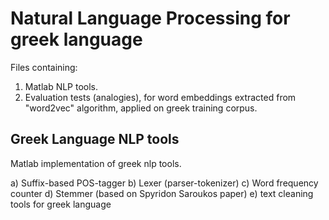 # Natural Language Processing for greek language

Files containing:

  1. Matlab NLP tools.
  2. Evaluation tests (analogies), for word embeddings extracted from "word2vec" algorithm, applied on greek training corpus.

## Greek Language NLP tools
Matlab implementation of greek nlp tools.

  a) Suffix-based POS-tagger
  b) Lexer (parser-tokenizer)
  c) Word frequency counter
  d) Stemmer (based on Spyridon Saroukos paper)
  e) text cleaning tools for greek language

